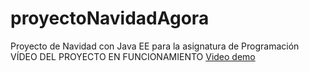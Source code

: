 # proyectoNavidadAgora
Proyecto de Navidad con Java EE para la asignatura de Programación
VÍDEO DEL PROYECTO EN FUNCIONAMIENTO
[Video demo](https://youtu.be/L-AMrpxuiys?si=O7_d6kp59BquJxHW)
